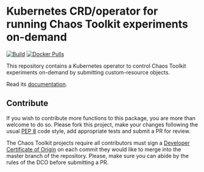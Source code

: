 # Kubernetes CRD/operator for running Chaos Toolkit experiments on-demand

[![Build](https://github.com/chaostoolkit-incubator/kubernetes-crd/actions/workflows/ci.yaml/badge.svg)](https://github.com/chaostoolkit-incubator/kubernetes-crd/actions/workflows/ci.yaml)
[![Docker Pulls](https://img.shields.io/docker/pulls/chaostoolkit/k8scrd)](https://hub.docker.com/r/chaostoolkit/k8scrd)

This repository contains a Kubernetes operator to control Chaos Toolkit
experiments on-demand by submitting custom-resource objects.

Read its [documentation][doc].

[doc]: https://chaostoolkit.org/deployment/k8s/operator/

## Contribute

If you wish to contribute more functions to this package, you are more than
welcome to do so. Please fork this project, make your changes following the
usual [PEP 8][pep8] code style, add appropriate tests and submit a PR for
review.

[pep8]: https://peps.python.org/pep-0008/

The Chaos Toolkit projects require all contributors must sign a
[Developer Certificate of Origin][dco] on each commit they would like to merge
into the master branch of the repository. Please, make sure you can abide by
the rules of the DCO before submitting a PR.

[dco]: https://github.com/probot/dco#how-it-works

